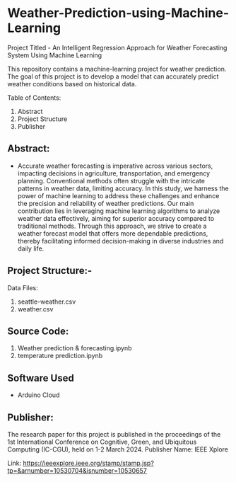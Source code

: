 # Weather-Prediction-using-Machine-Learning
Project Titled - An Intelligent Regression Approach for Weather Forecasting System Using Machine Learning

This repository contains a machine-learning project for weather prediction. The goal of this project is to develop a model that can accurately predict weather conditions based on historical data.

Table of Contents:
1. Abstract
2. Project Structure
3. Publisher

## Abstract: 
 - Accurate weather forecasting is imperative across various sectors, impacting decisions in agriculture, transportation, and emergency planning. Conventional methods often struggle with the intricate patterns in weather data, limiting accuracy. In this study, we harness the power of machine learning to address these challenges and enhance the precision and reliability of weather predictions. Our main contribution lies in leveraging machine learning algorithms to analyze weather data effectively, aiming for superior accuracy compared to traditional methods. Through this approach, we strive to create a weather forecast model that offers more dependable predictions, thereby facilitating informed decision-making in diverse industries and daily life.

## Project Structure:-
Data Files:
1. seattle-weather.csv
2. weather.csv

## Source Code:
1. Weather prediction & forecasting.ipynb
2. temperature prediction.ipynb

## Software Used
- Arduino Cloud

## Publisher:
The research paper for this project is published in the proceedings of the 1st International Conference on Cognitive, Green, and Ubiquitous Computing (IC-CGU), held on 1-2 March 2024.
Publisher Name: IEEE Xplore

Link: https://ieeexplore.ieee.org/stamp/stamp.jsp?tp=&arnumber=10530704&isnumber=10530657
